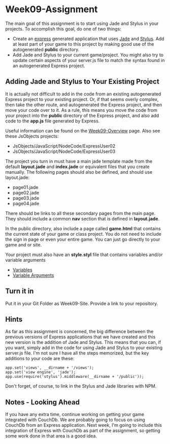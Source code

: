Week09-Assignment
=================

The main goal of this assignment is to start using Jade and Stylus in your 
projects. To accomplish this goal, do one of two things:

- Create an [express](http://expressjs.com/) generated application that 
uses [Jade](http://jade-lang.com/) and [Stylus](). Add at least part of your
game to this project by making good use of the autogenerated **public** 
directory.
- Add Jade and Stylus to your current game/project. You might also try to 
update certain aspects of your server.js file to match the syntax found in 
an autogenerated Express project.

Adding Jade and Stylus to Your Existing Project
--------------------------------------------

It is actually not difficult to add in the code from an existing 
autogenerated Express project to your existing project. Or, if that seems 
overly complex, then take the other route, and autogenerated the Express 
project, and then move your code over to it. As a rule, this means you move 
the code from your project into the **public** directory of the Express project,
and also add code to the **app.js** file generated by Express.

Useful information can be found on the [Week09-Overview](http://www.elvenware.com/charlie/books/CloudNotes/Prog282/Week09.html) page.
Also see these JsObjects projects:

- JsObjects/JavaScript/NodeCode/ExpressUser02
- JsObjects/JavaScript/NodeCode/ExpressUser03

The project you turn in must have a main jade template made from the default
**layout.jade** and **index.jade** or equivalent files that you create 
manually. The following pages should also be defined, and should use 
layout.jade:

- page01.jade
- page02.jade
- page03.jade
- page04.jade

There should be links to all these secondary pages from the main page.
They should include a common **nav** section that is defined in 
**layout.jade**.

In the public directory, also include a page called **game.html** that 
contains the current state of your game or class project. You do not need to 
include the sign in page or even your entire game. You can just go directly 
to your game and or site.

Your project must also have an **style.styl** file that contains variables 
and/or variable arguments

- [Variables](https://github.com/LearnBoost/stylus/blob/master/docs/variables.md)
- [Variable Arguments](https://github.com/LearnBoost/stylus/blob/master/docs/vargs.md)

Turn it in
----------

Put it in your Git Folder as Week09-Site. Provide a link to your repository.

Hints
-----
As far as this assignment is concerned, the big difference between the previous
versions of Express applications that we have created and this new version 
is the addition of Jade and Stylus. This means that you can, if you want, simply
add in the code for using Jade and Stylus to your existing server.js file. I'm
not sure I have all the steps memorized, but the key additions to your code are
these:

	app.set('views', __dirname + '/views');
	app.set('view engine', 'jade');
	app.use(require('stylus').middleware(__dirname + '/public'));

	
Don't forget, of course, to link in the Stylus and Jade libraries with NPM.

Notes - Looking Ahead
---------------------

If you have any extra time, continue working on getting your game
integrated with CouchDb. We are probably going to focus on using
CouchDb from an Express application. Next week, I'm going to include
this integration of Express with CouchDb as part of the assignment,
so getting some work done in that area is a good idea.




